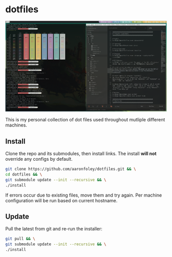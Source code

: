 dotfiles
========

![Screenshot](https://raw.githubusercontent.com/aaronfoley/dotfiles/master/libs/img/screenshot.png)

This is my personal collection of dot files used throughout mutliple different machines.

Install
-----
Clone the repo and its submodules, then install links.
The install **will not** override any configs by default.

```sh
git clone https://github.com/aaronfoley/dotfiles.git && \
cd dotfiles && \
git submodule update --init --recursive && \
./install
```

If errors occur due to existing files, move them and try again.
Per machine configuration will be run based on current hostname.

Update
-----

Pull the latest from git and re-run the installer:

```sh
git pull && \
git submodule update --init --recursive && \
./install
```
